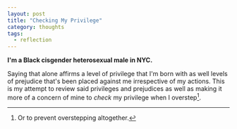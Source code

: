 ```yaml
---
layout: post
title: "Checking My Privilege"
category: thoughts
tags:
  - reflection
---
```


**I'm a Black cisgender heterosexual male in NYC.**

Saying that alone affirms a level of privilege that I'm born with as well
levels of prejudice that's been placed against me irrespective of my actions.
This is my attempt to review said privileges and prejudices as well as making
it more of a concern of mine to _check_ my privilege when I overstep[^1].


[^1]: Or to prevent overstepping altogether.
